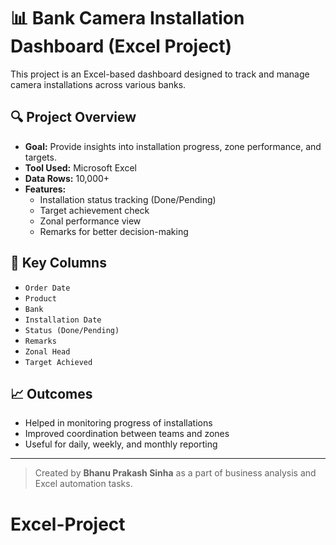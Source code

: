 # 📊 Bank Camera Installation Dashboard (Excel Project)

This project is an Excel-based dashboard designed to track and manage camera installations across various banks.

## 🔍 Project Overview

- **Goal:** Provide insights into installation progress, zone performance, and targets.
- **Tool Used:** Microsoft Excel
- **Data Rows:** 10,000+
- **Features:**
  - Installation status tracking (Done/Pending)
  - Target achievement check
  - Zonal performance view
  - Remarks for better decision-making

## 🧾 Key Columns

- `Order Date`
- `Product`
- `Bank`
- `Installation Date`
- `Status (Done/Pending)`
- `Remarks`
- `Zonal Head`
- `Target Achieved`

## 📈 Outcomes

- Helped in monitoring progress of installations
- Improved coordination between teams and zones
- Useful for daily, weekly, and monthly reporting

---

> Created by **Bhanu Prakash Sinha** as a part of business analysis and Excel automation tasks.

# Excel-Project
